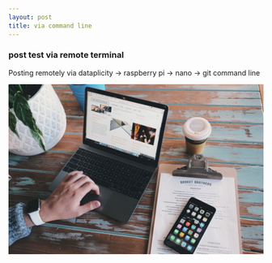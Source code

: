 ```yaml
---
layout: post
title: via command line 
--- 
```

### post test via remote terminal 
Posting remotely via dataplicity -> raspberry pi -> nano -> git command line

<a href="/images/macbook-review.jpg"><img src="/images/macbook-review.jpg" width="800"></a>
